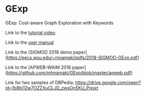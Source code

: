 # GExp
GExp: Cost-aware Graph Exploration with Keywords

Link to the [tutorial video](https://github.com/mhnamaki/GExp/blob/master/GExp_%20SIGMOD%202018.mp4)

Link to the [user manual](https://github.com/mhnamaki/GExp/blob/master/GExp_user_manual.pdf)

Link to the [SIGMOD 2018 demo paper] (https://eecs.wsu.edu/~mnamaki/pdfs/2018-SIGMOD-GExp.pdf)

Link to the [APWEB-WAIM 2018 paper] (https://github.com/mhnamaki/GExp/blob/master/apweb.pdf)

Link for two samples of DBPedia: https://drive.google.com/open?id=1b8bi12w7OZZXuCLJD_zwsOn5KU_Pqsxt
